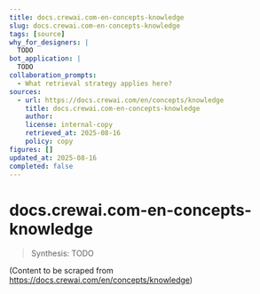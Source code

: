 ```yaml
---
title: docs.crewai.com-en-concepts-knowledge
slug: docs.crewai.com-en-concepts-knowledge
tags: [source]
why_for_designers: |
  TODO
bot_application: |
  TODO
collaboration_prompts:
  - What retrieval strategy applies here?
sources:
  - url: https://docs.crewai.com/en/concepts/knowledge
    title: docs.crewai.com-en-concepts-knowledge
    author: 
    license: internal-copy
    retrieved_at: 2025-08-16
    policy: copy
figures: []
updated_at: 2025-08-16
completed: false
---
```


# docs.crewai.com-en-concepts-knowledge

> Synthesis: TODO

(Content to be scraped from https://docs.crewai.com/en/concepts/knowledge)
